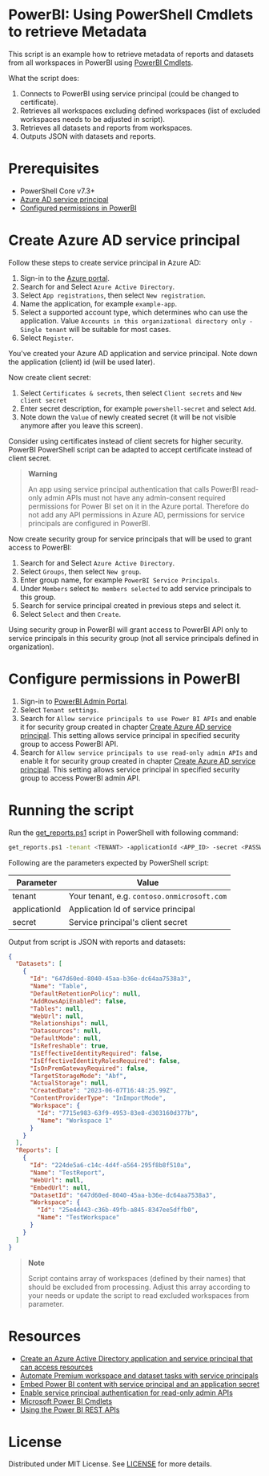# PowerBI: Using PowerShell Cmdlets to retrieve Metadata

This script is an example how to retrieve metadata of reports and datasets from all workspaces in PowerBI using [PowerBI Cmdlets](https://learn.microsoft.com/en-us/powershell/power-bi/overview?view=powerbi-ps).

What the script does:

1. Connects to PowerBI using service principal (could be changed to certificate).
2. Retrieves all workspaces excluding defined workspaces (list of excluded workspaces needs to be adjusted in script).
3. Retrieves all datasets and reports from workspaces.
4. Outputs JSON with datasets and reports.

# Prerequisites

- PowerShell Core v7.3+
- [Azure AD service principal](#create-azure-ad-service-principal)
- [Configured permissions in PowerBI](#configure-permissions-in-powerbi)

# Create Azure AD service principal

Follow these steps to create service principal in Azure AD:

1. Sign-in to the [Azure portal](https://portal.azure.com/).
2. Search for and Select `Azure Active Directory`.
3. Select `App registrations`, then select `New registration`.
4. Name the application, for example `example-app`.
5. Select a supported account type, which determines who can use the application. Value `Accounts in this organizational directory only - Single tenant` will be suitable for most cases.
6. Select `Register`.

You've created your Azure AD application and service principal. Note down the application (client) id (will be used later).

Now create client secret:

1. Select `Certificates & secrets`, then select `Client secrets` and `New client secret`
2. Enter secret description, for example `powershell-secret` and select `Add`.
3. Note down the `Value` of newly created secret (it will be not visible anymore after you leave this screen).

Consider using certificates instead of client secrets for higher security. PowerBI PowerShell script can be adapted to accept certificate instead of client secret.

> **Warning**
>
> An app using service principal authentication that calls PowerBI read-only admin APIs must not have any admin-consent required permissions for Power BI set on it in the Azure portal. Therefore do not add any API permissions in Azure AD, permissions for service principals are configured in PowerBI.

Now create security group for service principals that will be used to grant access to PowerBI:

1. Search for and Select `Azure Active Directory`.
2. Select `Groups`, then select `New group`.
3. Enter group name, for example `PowerBI Service Principals`.
4. Under `Members` select `No members selected` to add service principals to this group.
5. Search for service principal created in previous steps and select it.
6. Select `Select` and then `Create`.

Using security group in PowerBI will grant access to PowerBI API only to service principals in this security group (not all service principals defined in organization).

# Configure permissions in PowerBI

1. Sign-in to [PowerBI Admin Portal](https://app.powerbi.com/admin-portal/tenantSettings?experience=power-bi).
2. Select `Tenant settings`.
3. Search for `Allow service principals to use Power BI APIs` and enable it for security group created in chapter [Create Azure AD service principal](#create-azure-ad-service-principal). This setting allows service principal in specified security group to access PowerBI API.
4. Search for `Allow service principals to use read-only admin APIs` and enable it for security group created in chapter [Create Azure AD service principal](#create-azure-ad-service-principal). This setting allows service principal in specified security group to access PowerBI admin API.

# Running the script

Run the [get_reports.ps1](get_reports.ps1) script in PowerShell with following command:

```bash
get_reports.ps1 -tenant <TENANT> -applicationId <APP_ID> -secret <PASSWORD>
```

Following are the parameters expected by PowerShell script:

| Parameter     | Value                                       |
| ------------- | ------------------------------------------- |
| tenant        | Your tenant, e.g. `contoso.onmicrosoft.com` |
| applicationId | Application Id of service principal         |
| secret        | Service principal's client secret                  |

Output from script is JSON with reports and datasets:

```json
{
  "Datasets": [
    {
      "Id": "647d60ed-8040-45aa-b36e-dc64aa7538a3",
      "Name": "Table",
      "DefaultRetentionPolicy": null,
      "AddRowsApiEnabled": false,
      "Tables": null,
      "WebUrl": null,
      "Relationships": null,
      "Datasources": null,
      "DefaultMode": null,
      "IsRefreshable": true,
      "IsEffectiveIdentityRequired": false,
      "IsEffectiveIdentityRolesRequired": false,
      "IsOnPremGatewayRequired": false,
      "TargetStorageMode": "Abf",
      "ActualStorage": null,
      "CreatedDate": "2023-06-07T16:48:25.99Z",
      "ContentProviderType": "InImportMode",
      "Workspace": {
        "Id": "7715e983-63f9-4953-83e8-d303160d377b",
        "Name": "Workspace 1"
      }
    }
  ],
  "Reports": [
    {
      "Id": "224de5a6-c14c-4d4f-a564-295f8b8f510a",
      "Name": "TestReport",
      "WebUrl": null,
      "EmbedUrl": null,
      "DatasetId": "647d60ed-8040-45aa-b36e-dc64aa7538a3",
      "Workspace": {
        "Id": "25e4d443-c36b-49fb-a845-8347ee5dffb0",
        "Name": "TestWorkspace"
      }
    }
  ]
}
```

> **Note**
>
> Script contains array of workspaces (defined by their names) that should be excluded from processing. Adjust this array according to your needs or update the script to read excluded workspaces from parameter.

# Resources

- [Create an Azure Active Directory application and service principal that can access resources](https://learn.microsoft.com/en-us/azure/active-directory/develop/howto-create-service-principal-portal)
- [Automate Premium workspace and dataset tasks with service principals](https://learn.microsoft.com/en-us/power-bi/enterprise/service-premium-service-principal)
- [Embed Power BI content with service principal and an application secret](https://learn.microsoft.com/en-us/power-bi/developer/embedded/embed-service-principal#step-3---enable-the-power-bi-service-admin-settings)
- [Enable service principal authentication for read-only admin APIs](https://learn.microsoft.com/en-us/power-bi/enterprise/read-only-apis-service-principal-authentication)
- [Microsoft Power BI Cmdlets](https://learn.microsoft.com/en-us/powershell/power-bi/overview?view=powerbi-ps)
- [Using the Power BI REST APIs](https://learn.microsoft.com/en-us/rest/api/power-bi/)

# License

Distributed under MIT License. See [LICENSE](LICENSE) for more details.
